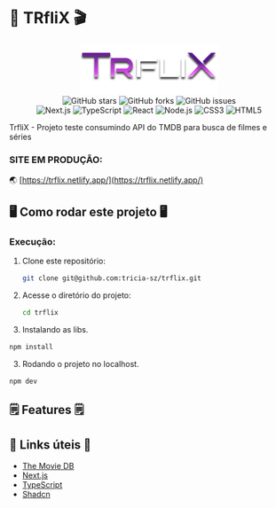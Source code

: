 # 🍿 TRfliX 🎬

<div align="center">
<img src="https://github.com/tricia-sz/trflix/blob/main/.gitassets/capa.png?raw=true" width="250" />

 <div data-badges>
  <img src="https://img.shields.io/github/stars/portfolio-projetos-dev/kino?style=for-the-badge" alt="GitHub stars" />
  <img src="https://img.shields.io/github/forks/portfolio-projetos-dev/kino?style=for-the-badge" alt="GitHub forks" />
  <img src="https://img.shields.io/github/issues/portfolio-projetos-dev/kino?style=for-the-badge" alt="GitHub issues" />
</div> 

<div data-badges>
 <img src="https://img.shields.io/badge/next.js-%23000000.svg?style=for-the-badge&logo=nextdotjs&logoColor=white" alt="Next.js" /> 
  <img src="https://img.shields.io/badge/typescript-%23007ACC.svg?style=for-the-badge&logo=typescript&logoColor=white" alt="TypeScript" />
  <img src="https://img.shields.io/badge/react-%2320232a.svg?style=for-the-badge&logo=react&logoColor=%2361DAFB" alt="React" />
  <img src="https://img.shields.io/badge/node.js-%2343853D.svg?style=for-the-badge&logo=node.js&logoColor=white" alt="Node.js" /> 
  <img src="https://img.shields.io/badge/css3-%231572B6.svg?style=for-the-badge&logo=css3&logoColor=white" alt="CSS3" />
  <img src="https://img.shields.io/badge/html5-%23E34F26.svg?style=for-the-badge&logo=html5&logoColor=white" alt="HTML5" />
</div>
</div>

TrfliX - Projeto teste consumindo API do TMDB para busca de filmes e séries

 ### SITE EM PRODUÇÃO:

🌏 [https://trflix.netlify.app/](https://trflix.netlify.app/) 

## 🖥️ Como rodar este projeto 🖥️


### Execução:

1. Clone este repositório:

   ```sh
   git clone git@github.com:tricia-sz/trflix.git
   ```

2. Acesse o diretório do projeto:

   ```sh
   cd trflix
   ```



3. Instalando as libs.
  ```sh
  npm install
   ```
3. Rodando o projeto no localhost.
  ```sh
  npm dev
   ```
## 🗒️ Features 🗒️

<!-- - Alugar quartos
- Informações completas sobre aluguel de quartos -->


## 💎 Links úteis 💎
- [The Movie DB](https://www.themoviedb.org)
- [Next.js](https://nextjs.org/docs)
- [TypeScript](https://www.typescriptlang.org/docs)
- [Shadcn](https://ui.shadcn.com) 




